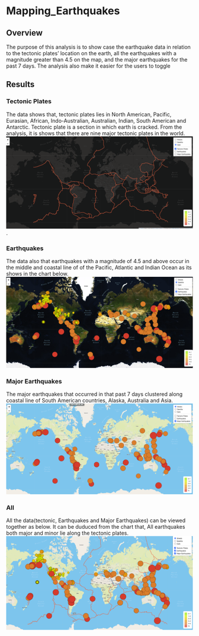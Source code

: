 # Mapping_Earthquakes
## Overview
The purpose of this analysis is to show case the earthquake data in relation to the tectonic plates’ location on the earth, all the earthquakes with a magnitude greater than 4.5 on the map, and the major earthquakes for the past 7 days. The analysis also make it easier for the users to toggle

## Results
### Tectonic Plates
The data shows that, tectonic plates lies in North American, Pacific, Eurasian, African, Indo-Australian, Australian, Indian, South American and Antarctic.
Tectonic plate is a section in which earth is cracked. From the analysis, it is shows that there are nine major tectonic plates in the world.
![tectonic.png](tectonic.png).
### Earthquakes
The data also that earthquakes with a magnitude of 4.5 and above occur in the middle and coastal line of  of the Pacific, Atlantic and Indian Ocean as its shows in the chart below.
![Earhquakes.png](Earhquakes.png)
### Major Earthquakes
The major earthquakes that occurred in that past 7 days clustered along coastal line of South American countries, Alaska, Australia and Asia.
![Major_Earthquakes.png](Major_Earthquakes.png)
### All
All the data(tectonic, Earthquakes and Major Earthquakes) can be viewed together as below. It can be duduced from the chart that, All earthquakes both major and minor lie along the tectonic plates.
![All.png](All.png)


